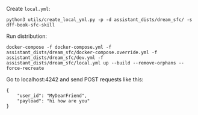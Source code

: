 Create `local.yml`:
```
python3 utils/create_local_yml.py -p -d assistant_dists/dream_sfc/ -s dff-book-sfc-skill
```

Run distribution:
```
docker-compose -f docker-compose.yml -f assistant_dists/dream_sfc/docker-compose.override.yml -f assistant_dists/dream_sfc/dev.yml -f assistant_dists/dream_sfc/local.yml up --build --remove-orphans --force-recreate
```

Go to localhost:4242 and send POST requests like this:
```
{
	"user_id": "MyDearFriend",
	"payload": "hi how are you"
}
```
